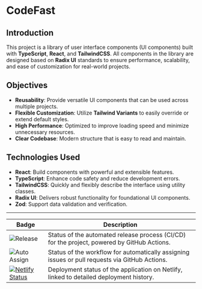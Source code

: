 # CodeFast

## Introduction

This project is a library of user interface components (UI components) built with **TypeScript**,
**React**, and **TailwindCSS**.
All components in the library are designed based on **Radix UI** standards to ensure performance,
scalability, and ease of customization for real-world projects.

## Objectives

- **Reusability**: Provide versatile UI components that can be used across multiple projects.
- **Flexible Customization**: Utilize **Tailwind Variants** to easily override or extend default styles.
- **High Performance**: Optimized to improve loading speed and minimize unnecessary resources.
- **Clear Codebase**: Modern structure that is easy to read and maintain.

## Technologies Used

- **React**: Build components with powerful and extensible features.
- **TypeScript**: Enhance code safety and reduce development errors.
- **TailwindCSS**: Quickly and flexibly describe the interface using utility classes.
- **Radix UI**: Delivers robust functionality for foundational UI components.
- **Zod**: Support data validation and verification.

---

| Badge                                                                                                                                                             | Description                                                                                    |
| ----------------------------------------------------------------------------------------------------------------------------------------------------------------- | ---------------------------------------------------------------------------------------------- |
| ![Release](https://github.com/codefastlabs/codefast/actions/workflows/release.yml/badge.svg)                                                                      | Status of the automated release process (CI/CD) for the project, powered by GitHub Actions.    |
| ![Auto Assign](https://github.com/codefastlabs/codefast/actions/workflows/auto-assign.yml/badge.svg)                                                              | Status of the workflow for automatically assigning issues or pull requests via GitHub Actions. |
| [![Netlify Status](https://api.netlify.com/api/v1/badges/8ec0bbc7-ba24-44d4-b0c3-8c9cb3a6f3d2/deploy-status)](https://app.netlify.com/sites/codefastlabs/deploys) | Deployment status of the application on Netlify, linked to detailed deployment history.        |
